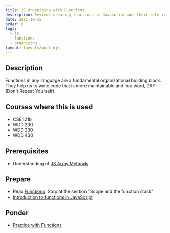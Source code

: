 ```yaml
---
title: JS Organizing with Functions
description: Reviews creating functions in Javascript and their role in helping to organize our code.
date: 2021-10-15
order: 6
tags:
  - js
  - functions
  - organizing
layout: layouts/post.njk
---
```


## Description

Functions in any language are a fundamental organizational building block. They help us to write code that is more maintainable and in a word, DRY (Don't Repeat Yourself)

## Courses where this is used

- CSE 121b
- WDD 230
- WDD 330
- WDD 430

## Prerequisites

- Understanding of [JS Array Methods](../array-methods)

## Prepare

- Read [Functions](https://developer.mozilla.org/en-US/docs/Web/JavaScript/Guide/Functions). Stop at the section "Scope and the function stack"
- [Introduction to functions in JavaScript](prepare1/)

## Ponder

- [Practice with Functions](ponder1/)
